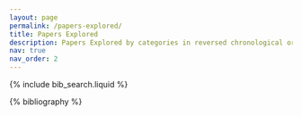 ```yaml
---
layout: page
permalink: /papers-explored/
title: Papers Explored
description: Papers Explored by categories in reversed chronological order of publication. generated by jekyll-scholar.
nav: true
nav_order: 2
---
```


<!-- _pages/publications.md -->

<!-- Bibsearch Feature -->

{% include bib_search.liquid %}

<div class="publications">

{% bibliography %}

</div>
